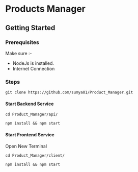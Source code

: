 # Products Manager

## Getting Started

### Prerequisites

Make sure :-
* NodeJs is installed.
* Internet Connection

### Steps 

```
git clone https://github.com/sumya01/Product_Manager.git
```
#### Start Backend Service
```
cd Product_Manager/api/
```
```
npm install && npm start
```
#### Start Frontend Service

Open New Terminal

```
cd Product_Manager/client/
```
```
npm install && npm start
```

```
```
```
```
```
```
```
```
```
```
